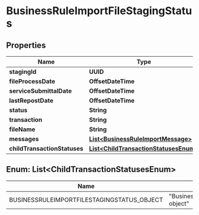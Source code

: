 

# BusinessRuleImportFileStagingStatus


## Properties

| Name | Type | Description | Notes |
|------------ | ------------- | ------------- | -------------|
|**stagingId** | **UUID** |  |  [optional] |
|**fileProcessDate** | **OffsetDateTime** |  |  [optional] |
|**serviceSubmittalDate** | **OffsetDateTime** |  |  [optional] |
|**lastRepostDate** | **OffsetDateTime** |  |  [optional] |
|**status** | **String** |  |  [optional] |
|**transaction** | **String** |  |  [optional] |
|**fileName** | **String** |  |  [optional] |
|**messages** | [**List&lt;BusinessRuleImportMessage&gt;**](BusinessRuleImportMessage.md) |  |  [optional] |
|**childTransactionStatuses** | [**List&lt;ChildTransactionStatusesEnum&gt;**](#List&lt;ChildTransactionStatusesEnum&gt;) |  |  [optional] |



## Enum: List&lt;ChildTransactionStatusesEnum&gt;

| Name | Value |
|---- | -----|
| BUSINESSRULEIMPORTFILESTAGINGSTATUS_OBJECT | &quot;BusinessRuleImportFileStagingStatus object&quot; |



